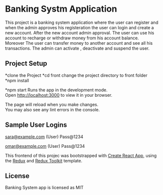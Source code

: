 # Banking Systm Application

This project is a banking system application where the user can register and when the admin approves his registeration the user can login and create a new account. After the new account admin approval. The user can use his account to recharge or withdraw money from his account balance. Moreover The user can transfer money to another account and see all his transactions. The admin can activate , deactivate and suspend the user.

## Project Setup

\*clone the Project
\*cd front
change the project directory to front folder
\*npm install

\*npm start
Runs the app in the development mode.\
Open [http://localhost:3000](http://localhost:3000) to view it in your browser.

The page will reload when you make changes.\
You may also see any lint errors in the console.

## Sample User Logins

sara@example.com (User)
Pass@1234

omar@example.com (User)
Pass@1234

This frontend of this projec was bootstrapped with [Create React App](https://github.com/facebook/create-react-app), using the [Redux](https://redux.js.org/) and [Redux Toolkit](https://redux-toolkit.js.org/) template.

## License

Banking System app is licensed as MIT
